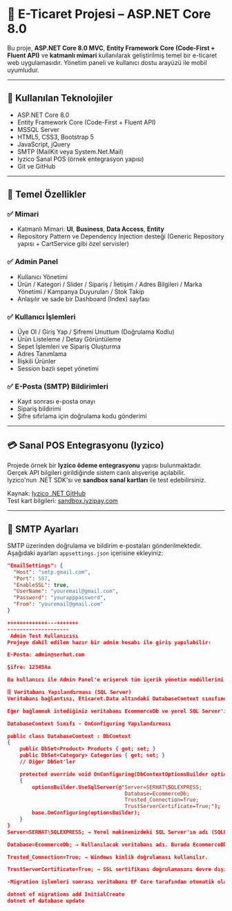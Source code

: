 # 🛒 E-Ticaret Projesi – ASP.NET Core 8.0

Bu proje, **ASP.NET Core 8.0 MVC**, **Entity Framework Core (Code-First + Fluent API)** ve **katmanlı mimari** kullanılarak geliştirilmiş temel bir e-ticaret web uygulamasıdır. Yönetim paneli ve kullanıcı dostu arayüzü ile mobil uyumludur.

---

## 🔧 Kullanılan Teknolojiler

- ASP.NET Core 8.0  
- Entity Framework Core (Code-First + Fluent API)  
- MSSQL Server  
- HTML5, CSS3, Bootstrap 5  
- JavaScript, jQuery  
- SMTP (MailKit veya System.Net.Mail)  
- Iyzico Sanal POS (örnek entegrasyon yapısı)  
- Git ve GitHub  

---

## 🎯 Temel Özellikler

### ✅ Mimari
- Katmanlı Mimari: **UI**, **Business**, **Data Access**, **Entity**
- Repository Pattern ve Dependency Injection desteği (Generic Repository yapısı + CartService gibi özel servisler)

### ✅ Admin Panel
- Kullanıcı Yönetimi  
- Ürün / Kategori / Slider / Sipariş / İletişim / Adres Bilgileri / Marka Yönetimi / Kampanya Duyuruları / Stok Takip
- Anlaşılır ve sade bir Dashboard (Index) sayfası

### ✅ Kullanıcı İşlemleri
- Üye Ol / Giriş Yap / Şifremi Unuttum (Doğrulama Kodlu)
- Ürün Listeleme / Detay Görüntüleme
- Sepet İşlemleri ve Sipariş Oluşturma  
- Adres Tanımlama  
- İlişkili Ürünler  
- Session bazlı sepet yönetimi  

### ✅ E-Posta (SMTP) Bildirimleri
- Kayıt sonrası e-posta onayı  
- Sipariş bildirimi  
- Şifre sıfırlama için doğrulama kodu gönderimi  

---

## 💳 Sanal POS Entegrasyonu (Iyzico)

Projede örnek bir **Iyzico ödeme entegrasyonu** yapısı bulunmaktadır.  
Gerçek API bilgileri girildiğinde sistem canlı alışverişe açılabilir.  
Iyzico'nun .NET SDK'sı ve **sandbox sanal kartları** ile test edebilirsiniz.  

Kaynak: [Iyzico .NET GitHub](https://github.com/iyzico/iyzipay-dotnet)  
Test kart bilgileri: [sandbox.iyzipay.com](https://sandbox-merchant.iyzipay.com/)

---

## 📧 SMTP Ayarları

SMTP üzerinden doğrulama ve bildirim e-postaları gönderilmektedir.  
Aşağıdaki ayarları `appsettings.json` içerisine ekleyiniz:

```json
"EmailSettings": {
  "Host": "smtp.gmail.com",
  "Port": 587,
  "EnableSSL": true,
  "UserName": "youremail@gmail.com",
  "Password": "yourapppassword",
  "From": "youremail@gmail.com"
}

+++++++++++++---+++++++
--------------------
 Admin Test Kullanıcısı
Projeye dahil edilen hazır bir admin hesabı ile giriş yapılabilir:

E-Posta: admin@serhat.com

Şifre: 12345Aa

Bu kullanıcı ile Admin Panel'e erişerek tüm içerik yönetim modüllerini test edebilirsiniz.

🗄️ Veritabanı Yapılandırması (SQL Server)
Veritabanı bağlantısı, Eticaret.Data altındaki DatabaseContext sınıfında yapılandırılmıştır. Buradaki bağlantı dizesi OnConfiguring metodu içinde belirtilmiştir.

Eğer bağlanmak istediğiniz veritabanı EcommerceDb ve yerel SQL Server'ı kullanıyorsanız, bağlantı dizesi şu şekilde olmalıdır:

DatabaseContext Sınıfı - OnConfiguring Yapılandırması

public class DatabaseContext : DbContext
{
    public DbSet<Product> Products { get; set; }
    public DbSet<Category> Categories { get; set; }
    // Diğer DbSet'ler

    protected override void OnConfiguring(DbContextOptionsBuilder optionsBuilder)
    {
        optionsBuilder.UseSqlServer(@"Server=SERHAT\SQLEXPRESS; 
                                      Database=EcommerceDb; 
                                      Trusted_Connection=True; 
                                      TrustServerCertificate=True;");
        base.OnConfiguring(optionsBuilder);
    }
}
Server=SERHAT\SQLEXPRESS; → Yerel makinenizdeki SQL Server'ın adı (SQLEXPRESS burada kullanılan instance adı).

Database=EcommerceDb; → Kullanılacak veritabanı adı. Burada EcommerceDb olarak belirtilmiştir.

Trusted_Connection=True; → Windows kimlik doğrulaması kullanılır.

TrustServerCertificate=True; → SSL sertifikası doğrulamasını devre dışı bırakır, bu genellikle geliştirme ortamı için gereklidir.

-Migration işlemleri sonrası veritabanı EF Core tarafından otomatik olarak oluşturulur:.

dotnet ef migrations add InitialCreate
dotnet ef database update

